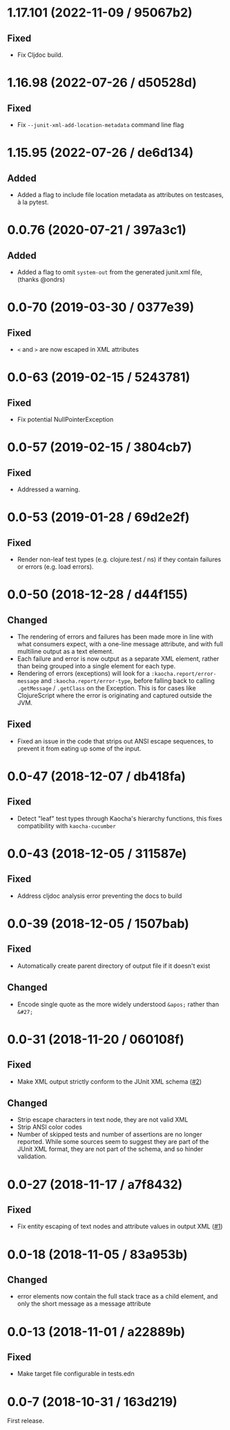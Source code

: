 # 1.17.101 (2022-11-09 / 95067b2)

## Fixed

* Fix Cljdoc build.

# 1.16.98 (2022-07-26 / d50528d)

## Fixed

- Fix `--junit-xml-add-location-metadata` command line flag

# 1.15.95 (2022-07-26 / de6d134)

## Added

- Added a flag to include file location metadata as attributes on testcases, à la
  pytest.

# 0.0.76 (2020-07-21 / 397a3c1)

## Added

- Added a flag to omit `system-out` from the generated junit.xml file, (thanks @ondrs)

# 0.0-70 (2019-03-30 / 0377e39)

## Fixed

- `<` and `>` are now escaped in XML attributes

# 0.0-63 (2019-02-15 / 5243781)

## Fixed

- Fix potential NullPointerException

# 0.0-57 (2019-02-15 / 3804cb7)

## Fixed

- Addressed a warning.

# 0.0-53 (2019-01-28 / 69d2e2f)

## Fixed

- Render non-leaf test types (e.g. clojure.test / ns) if they contain failures
  or errors (e.g. load errors).

# 0.0-50 (2018-12-28 / d44f155)

## Changed

- The rendering of errors and failures has been made more in line with what
  consumers expect, with a one-line message attribute, and with full multiline
  output as a text element.
- Each failure and error is now output as a separate XML element, rather than
  being grouped into a single element for each type.
- Rendering of errors (exceptions) will look for a
  `:kaocha.report/error-message` and `:kaocha.report/error-type`, before falling
  back to calling `.getMessage` / `.getClass` on the Exception. This is for
  cases like ClojureScript where the error is originating and captured outside
  the JVM.

## Fixed

- Fixed an issue in the code that strips out ANSI escape sequences, to prevent
  it from eating up some of the input.

# 0.0-47 (2018-12-07 / db418fa)

## Fixed

- Detect "leaf" test types through Kaocha's hierarchy functions, this fixes
  compatibility with `kaocha-cucumber`

# 0.0-43 (2018-12-05 / 311587e)

## Fixed

- Address cljdoc analysis error preventing the docs to build

# 0.0-39 (2018-12-05 / 1507bab)

## Fixed

- Automatically create parent directory of output file if it doesn't exist

## Changed

- Encode single quote as the more widely understood `&apos;` rather than `&#27;`

# 0.0-31 (2018-11-20 / 060108f)

## Fixed

- Make XML output strictly conform to the JUnit XML schema ([#2](https://github.com/lambdaisland/kaocha-junit-xml/issues/2))

## Changed

- Strip escape characters in text node, they are not valid XML
- Strip ANSI color codes
- Number of skipped tests and number of assertions are no longer reported. While
  some sources seem to suggest they are part of the JUnit XML format, they are
  not part of the schema, and so hinder validation.

# 0.0-27 (2018-11-17 / a7f8432)

## Fixed

- Fix entity escaping of text nodes and attribute values in output XML ([#1](https://github.com/lambdaisland/kaocha-junit-xml/issues/1))

# 0.0-18 (2018-11-05 / 83a953b)

## Changed

- error elements now contain the full stack trace as a child element, and only
  the short message as a message attribute

# 0.0-13 (2018-11-01 / a22889b)

## Fixed

- Make target file configurable in tests.edn

# 0.0-7 (2018-10-31 / 163d219)

First release.